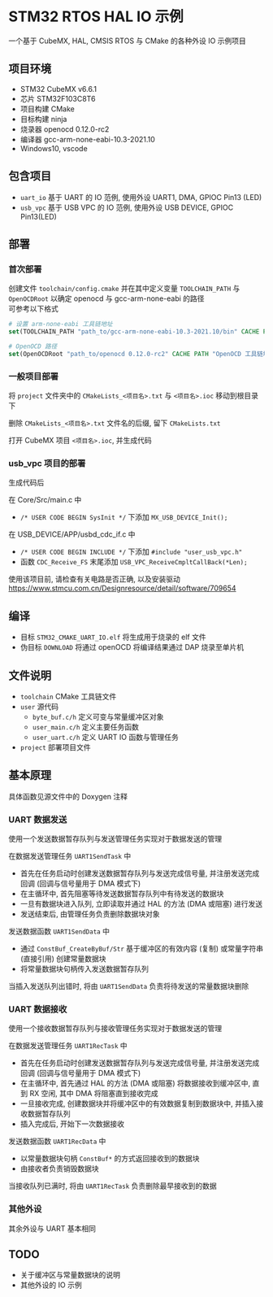 # STM32 RTOS HAL IO 示例

一个基于 CubeMX, HAL, CMSIS RTOS 与 CMake 的各种外设 IO 示例项目

## 项目环境
* STM32 CubeMX v6.6.1
* 芯片 STM32F103C8T6
* 项目构建 CMake
* 目标构建 ninja
* 烧录器 openocd 0.12.0-rc2
* 编译器 gcc-arm-none-eabi-10.3-2021.10
* Windows10, vscode

## 包含项目
* `uart_io` 基于 UART 的 IO 范例, 使用外设 UART1, DMA, GPIOC Pin13 (LED) 
* `usb_vpc` 基于 USB VPC 的 IO 范例, 使用外设 USB DEVICE, GPIOC Pin13(LED)

## 部署
### 首次部署
创建文件 `toolchain/config.cmake` 并在其中定义变量 `TOOLCHAIN_PATH` 与 `OpenOCDRoot` 以确定 openocd 与 gcc-arm-none-eabi 的路径  
可参考以下格式

```cmake
# 设置 arm-none-eabi 工具链地址
set(TOOLCHAIN_PATH "path_to/gcc-arm-none-eabi-10.3-2021.10/bin" CACHE PATH "arm-none-eabi 工具链地址")

# OpenOCD 路径
set(OpenOCDRoot "path_to/openocd 0.12.0-rc2" CACHE PATH "OpenOCD 工具链地址")
```

### 一般项目部署
将 `project` 文件夹中的 `CMakeLists_<项目名>.txt` 与 `<项目名>.ioc` 移动到根目录下  

删除 `CMakeLists_<项目名>.txt` 文件名的后缀, 留下 `CMakeLists.txt`  

打开 CubeMX 项目 `<项目名>.ioc`, 并生成代码

### usb_vpc 项目的部署
生成代码后  

在 Core/Src/main.c 中 
* `/* USER CODE BEGIN SysInit */` 下添加 `MX_USB_DEVICE_Init();`  

在 USB_DEVICE/APP/usbd_cdc_if.c 中
* `/* USER CODE BEGIN INCLUDE */` 下添加 `#include "user_usb_vpc.h"`  
* 函数 `CDC_Receive_FS` 末尾添加 `USB_VPC_ReceiveCmpltCallBack(*Len);`

使用该项目前, 请检查有关电路是否正确, 以及安装驱动 <https://www.stmcu.com.cn/Designresource/detail/software/709654>

## 编译
* 目标 `STM32_CMAKE_UART_IO.elf` 将生成用于烧录的 elf 文件
* 伪目标 `DOWNLOAD` 将通过 openOCD 将编译结果通过 DAP 烧录至单片机

## 文件说明
* `toolchain` CMake 工具链文件
* `user` 源代码
    * `byte_buf.c/h` 定义可变与常量缓冲区对象
    * `user_main.c/h` 定义主要任务函数
    * `user_uart.c/h` 定义 UART IO 函数与管理任务
* `project` 部署项目文件

## 基本原理
具体函数见源文件中的 Doxygen 注释

### UART 数据发送
使用一个发送数据暂存队列与发送管理任务实现对于数据发送的管理

在数据发送管理任务 `UART1SendTask` 中 
* 首先在任务启动时创建发送数据暂存队列与发送完成信号量, 并注册发送完成回调 (回调与信号量用于 DMA 模式下)
* 在主循环中, 首先阻塞等待发送数据暂存队列中有待发送的数据块
* 一旦有数据块进入队列, 立即读取并通过 HAL 的方法 (DMA 或阻塞) 进行发送
* 发送结束后, 由管理任务负责删除数据块对象

发送数据函数 `UART1SendData` 中
* 通过 `ConstBuf_CreateByBuf/Str` 基于缓冲区的有效内容 (复制) 或常量字符串 (直接引用) 创建常量数据块 
* 将常量数据块句柄传入发送数据暂存队列

当插入发送队列出错时, 将由 `UART1SendData` 负责将待发送的常量数据块删除

### UART 数据接收
使用一个接收数据暂存队列与接收管理任务实现对于数据发送的管理

在数据发送管理任务 `UART1RecTask` 中 
* 首先在任务启动时创建发送数据暂存队列与发送完成信号量, 并注册发送完成回调 (回调与信号量用于 DMA 模式下)
* 在主循环中, 首先通过 HAL 的方法 (DMA 或阻塞) 将数据接收到缓冲区中, 直到 RX 空闲, 其中 DMA 将阻塞直到接收完成
* 一旦接收完成, 创建数据块并将缓冲区中的有效数据复制到数据块中, 并插入接收数据暂存队列
* 插入完成后, 开始下一次数据接收

发送数据函数 `UART1RecData` 中
* 以常量数据块句柄 `ConstBuf*` 的方式返回接收到的数据块  
* 由接收者负责销毁数据块

当接收队列已满时, 将由 `UART1RecTask` 负责删除最早接收到的数据

### 其他外设
其余外设与 UART 基本相同

## TODO
* 关于缓冲区与常量数据块的说明
* 其他外设的 IO 示例
